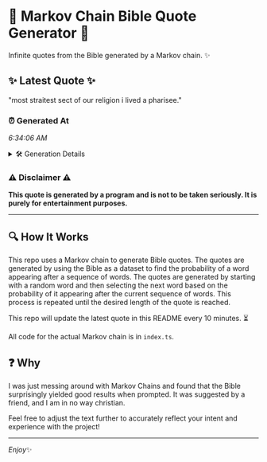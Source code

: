 # 📖 Markov Chain Bible Quote Generator 📖

Infinite quotes from the Bible generated by a Markov chain. ✨

## ✨ Latest Quote ✨
"most straitest sect of our religion i lived a pharisee."

### ⏰ Generated At
*6:34:06 AM*

<details>
    <summary>🛠️ Generation Details</summary>
    <p>
        <strong>🌱 Seed:</strong> most<br>
        <strong>🔄 Iterations:</strong> 9<br>
        <strong>📜 Context History:</strong><br>[ most ]: straitest<br>[ most, straitest ]: sect<br>[ most, straitest, sect ]: of<br>[ most, straitest, sect, of ]: our<br>[ most, straitest, sect, of, our ]: religion<br>[ most, straitest, sect, of, our, religion ]: i<br>[ straitest, sect, of, our, religion, i ]: lived<br>[ sect, of, our, religion, i, lived ]: a<br>[ of, our, religion, i, lived, a ]: pharisee.<br>
    </p>
</details>

### ⚠️ Disclaimer ⚠️
**This quote is generated by a program and is not to be taken seriously. It is purely for entertainment purposes.**

---

## 🔍 How It Works

This repo uses a Markov chain to generate Bible quotes. The quotes are generated by using the Bible as a dataset to find the probability of a word appearing after a sequence of words. The quotes are generated by starting with a random word and then selecting the next word based on the probability of it appearing after the current sequence of words. This process is repeated until the desired length of the quote is reached.

This repo will update the latest quote in this README every 10 minutes. ⏳

All code for the actual Markov chain is in `index.ts`.

## ❓ Why

I was just messing around with Markov Chains and found that the Bible surprisingly yielded good results when prompted. 
It was suggested by a friend, and I am in no way christian.

Feel free to adjust the text further to accurately reflect your intent and experience with the project!

---

*Enjoy*✨
